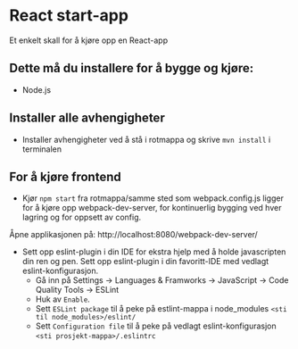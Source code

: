 # React start-app

Et enkelt skall for å kjøre opp en React-app

## Dette må du installere for å bygge og kjøre:
- Node.js

## Installer alle avhengigheter
- Installer avhengigheter ved å stå i rotmappa og skrive `mvn install` i terminalen

## For å kjøre frontend
- Kjør `npm start` fra rotmappa/samme sted som webpack.config.js ligger for å kjøre opp webpack-dev-server, for kontinuerlig bygging ved hver lagring og for oppsett av config.

Åpne applikasjonen på: http://localhost:8080/webpack-dev-server/

- Sett opp eslint-plugin i din IDE for ekstra hjelp med å holde javascripten din ren og pen. Sett opp eslint-plugin i din favoritt-IDE med vedlagt eslint-konfigurasjon.
  - Gå inn på Settings -> Languages & Framworks -> JavaScript -> Code Quality Tools -> ESLint
  - Huk av `Enable`. 
  - Sett `ESLint package` til å peke på estlint-mappa i node_modules `<sti til node_modules>/eslint/`
  - Sett `Configuration file` til å peke på vedlagt eslint-konfigurasjon `<sti prosjekt-mappa>/.eslintrc`

